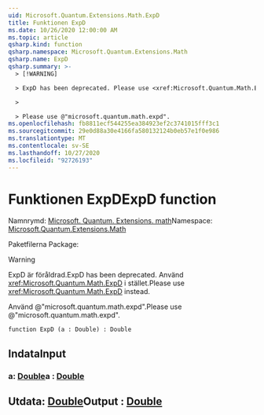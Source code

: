 ```yaml
---
uid: Microsoft.Quantum.Extensions.Math.ExpD
title: Funktionen ExpD
ms.date: 10/26/2020 12:00:00 AM
ms.topic: article
qsharp.kind: function
qsharp.namespace: Microsoft.Quantum.Extensions.Math
qsharp.name: ExpD
qsharp.summary: >-
  > [!WARNING]

  > ExpD has been deprecated. Please use <xref:Microsoft.Quantum.Math.ExpD> instead.

  >

  > Please use @"microsoft.quantum.math.expd".
ms.openlocfilehash: fb8811ecf544255ea384923ef2c3741015fff3c1
ms.sourcegitcommit: 29e0d88a30e4166fa580132124b0eb57e1f0e986
ms.translationtype: MT
ms.contentlocale: sv-SE
ms.lasthandoff: 10/27/2020
ms.locfileid: "92726193"
---
```

# <a name="expd-function"></a><span data-ttu-id="a10bb-102">Funktionen ExpD</span><span class="sxs-lookup"><span data-stu-id="a10bb-102">ExpD function</span></span>

<span data-ttu-id="a10bb-103">Namnrymd: [Microsoft. Quantum. Extensions. math](xref:Microsoft.Quantum.Extensions.Math)</span><span class="sxs-lookup"><span data-stu-id="a10bb-103">Namespace: [Microsoft.Quantum.Extensions.Math](xref:Microsoft.Quantum.Extensions.Math)</span></span>

<span data-ttu-id="a10bb-104">Paketfilerna [](https://nuget.org/packages/)</span><span class="sxs-lookup"><span data-stu-id="a10bb-104">Package: [](https://nuget.org/packages/)</span></span>


> [!WARNING]
> <span data-ttu-id="a10bb-105">ExpD är föråldrad.</span><span class="sxs-lookup"><span data-stu-id="a10bb-105">ExpD has been deprecated.</span></span> <span data-ttu-id="a10bb-106">Använd <xref:Microsoft.Quantum.Math.ExpD> i stället.</span><span class="sxs-lookup"><span data-stu-id="a10bb-106">Please use <xref:Microsoft.Quantum.Math.ExpD> instead.</span></span>
>
> <span data-ttu-id="a10bb-107">Använd @"microsoft.quantum.math.expd".</span><span class="sxs-lookup"><span data-stu-id="a10bb-107">Please use @"microsoft.quantum.math.expd".</span></span>



```qsharp
function ExpD (a : Double) : Double
```


## <a name="input"></a><span data-ttu-id="a10bb-108">Indata</span><span class="sxs-lookup"><span data-stu-id="a10bb-108">Input</span></span>

### <a name="a--double"></a><span data-ttu-id="a10bb-109">a: [Double](xref:microsoft.quantum.lang-ref.double)</span><span class="sxs-lookup"><span data-stu-id="a10bb-109">a : [Double](xref:microsoft.quantum.lang-ref.double)</span></span>





## <a name="output--double"></a><span data-ttu-id="a10bb-110">Utdata: [Double](xref:microsoft.quantum.lang-ref.double)</span><span class="sxs-lookup"><span data-stu-id="a10bb-110">Output : [Double](xref:microsoft.quantum.lang-ref.double)</span></span>

